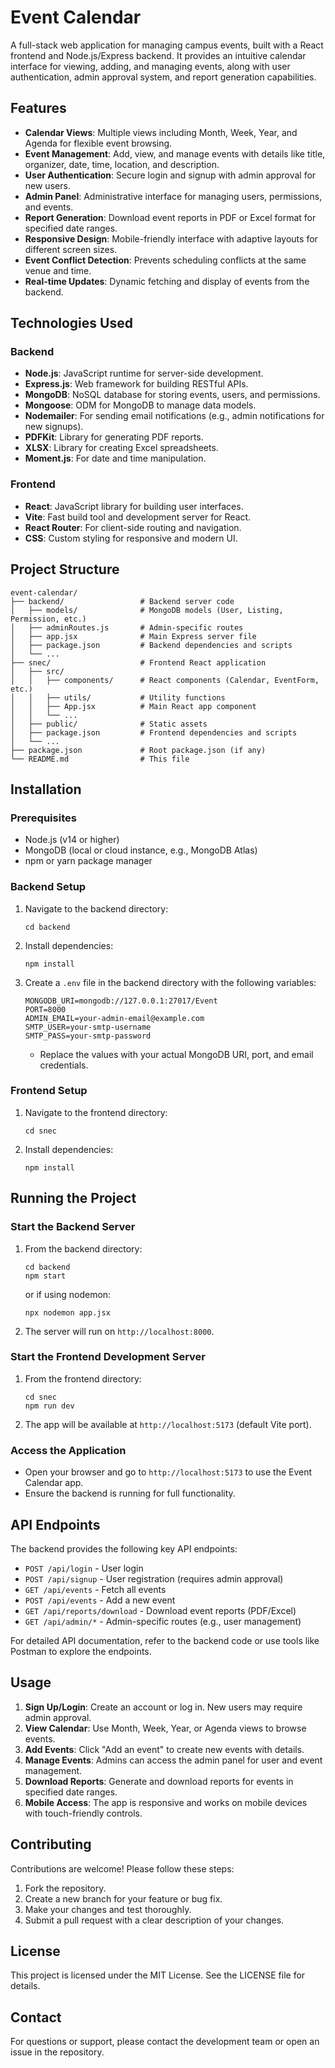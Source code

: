 # Event Calendar

A full-stack web application for managing campus events, built with a React frontend and Node.js/Express backend. It provides an intuitive calendar interface for viewing, adding, and managing events, along with user authentication, admin approval system, and report generation capabilities.

## Features

- **Calendar Views**: Multiple views including Month, Week, Year, and Agenda for flexible event browsing.
- **Event Management**: Add, view, and manage events with details like title, organizer, date, time, location, and description.
- **User Authentication**: Secure login and signup with admin approval for new users.
- **Admin Panel**: Administrative interface for managing users, permissions, and events.
- **Report Generation**: Download event reports in PDF or Excel format for specified date ranges.
- **Responsive Design**: Mobile-friendly interface with adaptive layouts for different screen sizes.
- **Event Conflict Detection**: Prevents scheduling conflicts at the same venue and time.
- **Real-time Updates**: Dynamic fetching and display of events from the backend.

## Technologies Used

### Backend
- **Node.js**: JavaScript runtime for server-side development.
- **Express.js**: Web framework for building RESTful APIs.
- **MongoDB**: NoSQL database for storing events, users, and permissions.
- **Mongoose**: ODM for MongoDB to manage data models.
- **Nodemailer**: For sending email notifications (e.g., admin notifications for new signups).
- **PDFKit**: Library for generating PDF reports.
- **XLSX**: Library for creating Excel spreadsheets.
- **Moment.js**: For date and time manipulation.

### Frontend
- **React**: JavaScript library for building user interfaces.
- **Vite**: Fast build tool and development server for React.
- **React Router**: For client-side routing and navigation.
- **CSS**: Custom styling for responsive and modern UI.

## Project Structure

```
event-calendar/
├── backend/                 # Backend server code
│   ├── models/              # MongoDB models (User, Listing, Permission, etc.)
│   ├── adminRoutes.js       # Admin-specific routes
│   ├── app.jsx              # Main Express server file
│   ├── package.json         # Backend dependencies and scripts
│   └── ...
├── snec/                    # Frontend React application
│   ├── src/
│   │   ├── components/      # React components (Calendar, EventForm, etc.)
│   │   ├── utils/           # Utility functions
│   │   ├── App.jsx          # Main React app component
│   │   └── ...
│   ├── public/              # Static assets
│   ├── package.json         # Frontend dependencies and scripts
│   └── ...
├── package.json             # Root package.json (if any)
└── README.md                # This file
```

## Installation

### Prerequisites
- Node.js (v14 or higher)
- MongoDB (local or cloud instance, e.g., MongoDB Atlas)
- npm or yarn package manager

### Backend Setup
1. Navigate to the backend directory:
   ```
   cd backend
   ```
2. Install dependencies:
   ```
   npm install
   ```
3. Create a `.env` file in the backend directory with the following variables:
   ```
   MONGODB_URI=mongodb://127.0.0.1:27017/Event
   PORT=8000
   ADMIN_EMAIL=your-admin-email@example.com
   SMTP_USER=your-smtp-username
   SMTP_PASS=your-smtp-password
   ```
   - Replace the values with your actual MongoDB URI, port, and email credentials.

### Frontend Setup
1. Navigate to the frontend directory:
   ```
   cd snec
   ```
2. Install dependencies:
   ```
   npm install
   ```

## Running the Project

### Start the Backend Server
1. From the backend directory:
   ```
   cd backend
   npm start
   ```
   or if using nodemon:
   ```
   npx nodemon app.jsx
   ```
2. The server will run on `http://localhost:8000`.

### Start the Frontend Development Server
1. From the frontend directory:
   ```
   cd snec
   npm run dev
   ```
2. The app will be available at `http://localhost:5173` (default Vite port).

### Access the Application
- Open your browser and go to `http://localhost:5173` to use the Event Calendar app.
- Ensure the backend is running for full functionality.

## API Endpoints

The backend provides the following key API endpoints:

- `POST /api/login` - User login
- `POST /api/signup` - User registration (requires admin approval)
- `GET /api/events` - Fetch all events
- `POST /api/events` - Add a new event
- `GET /api/reports/download` - Download event reports (PDF/Excel)
- `GET /api/admin/*` - Admin-specific routes (e.g., user management)

For detailed API documentation, refer to the backend code or use tools like Postman to explore the endpoints.

## Usage

1. **Sign Up/Login**: Create an account or log in. New users may require admin approval.
2. **View Calendar**: Use Month, Week, Year, or Agenda views to browse events.
3. **Add Events**: Click "Add an event" to create new events with details.
4. **Manage Events**: Admins can access the admin panel for user and event management.
5. **Download Reports**: Generate and download reports for events in specified date ranges.
6. **Mobile Access**: The app is responsive and works on mobile devices with touch-friendly controls.

## Contributing

Contributions are welcome! Please follow these steps:
1. Fork the repository.
2. Create a new branch for your feature or bug fix.
3. Make your changes and test thoroughly.
4. Submit a pull request with a clear description of your changes.

## License

This project is licensed under the MIT License. See the LICENSE file for details.

## Contact

For questions or support, please contact the development team or open an issue in the repository.
